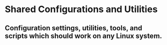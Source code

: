 # Shared Configurations and Utilities

## Configuration settings, utilities, tools, and scripts which should work on any Linux system.

